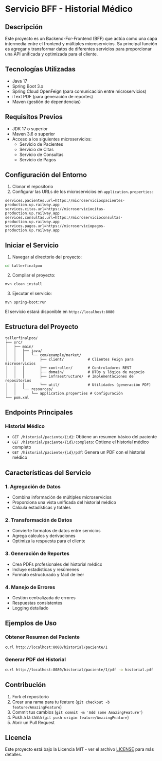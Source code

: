 # Servicio BFF - Historial Médico

## Descripción
Este proyecto es un Backend-For-Frontend (BFF) que actúa como una capa intermedia entre el frontend y múltiples microservicios. Su principal función es agregar y transformar datos de diferentes servicios para proporcionar una API unificada y optimizada para el cliente.

## Tecnologías Utilizadas
- Java 17
- Spring Boot 3.x
- Spring Cloud OpenFeign (para comunicación entre microservicios)
- iText PDF (para generación de reportes)
- Maven (gestión de dependencias)

## Requisitos Previos
- JDK 17 o superior
- Maven 3.6 o superior
- Acceso a los siguientes microservicios:
  - Servicio de Pacientes
  - Servicio de Citas
  - Servicio de Consultas
  - Servicio de Pagos

## Configuración del Entorno
1. Clonar el repositorio
2. Configurar las URLs de los microservicios en `application.properties`:
```properties
services.pacientes.url=https://microserviciospacientes-production.up.railway.app
services.citas.url=https://microserviciocitas-production.up.railway.app
services.consultas.url=https://microservicioconsultas-production.up.railway.app
services.pagos.url=https://microserviciopagos-production.up.railway.app
```

## Iniciar el Servicio
1. Navegar al directorio del proyecto:
```bash
cd tallerfinalpoo
```

2. Compilar el proyecto:
```bash
mvn clean install
```

3. Ejecutar el servicio:
```bash
mvn spring-boot:run
```

El servicio estará disponible en `http://localhost:8080`

## Estructura del Proyecto
```
tallerfinalpoo/
├── src/
│   ├── main/
│   │   ├── java/
│   │   │   └── com/example/market/
│   │   │       ├── client/           # Clientes Feign para microservicios
│   │   │       ├── controller/       # Controladores REST
│   │   │       ├── domain/           # DTOs y lógica de negocio
│   │   │       ├── infraestructure/  # Implementaciones de repositorios
│   │   │       └── util/             # Utilidades (generación PDF)
│   │   └── resources/
│   │       └── application.properties # Configuración
└── pom.xml
```

## Endpoints Principales

### Historial Médico
- `GET /historial/paciente/{id}`: Obtiene un resumen básico del paciente
- `GET /historial/paciente/{id}/completo`: Obtiene el historial médico completo
- `GET /historial/paciente/{id}/pdf`: Genera un PDF con el historial médico

## Características del Servicio

### 1. Agregación de Datos
- Combina información de múltiples microservicios
- Proporciona una vista unificada del historial médico
- Calcula estadísticas y totales

### 2. Transformación de Datos
- Convierte formatos de datos entre servicios
- Agrega cálculos y derivaciones
- Optimiza la respuesta para el cliente

### 3. Generación de Reportes
- Crea PDFs profesionales del historial médico
- Incluye estadísticas y resúmenes
- Formato estructurado y fácil de leer

### 4. Manejo de Errores
- Gestión centralizada de errores
- Respuestas consistentes
- Logging detallado

## Ejemplos de Uso

### Obtener Resumen del Paciente
```bash
curl http://localhost:8080/historial/paciente/1
```

### Generar PDF del Historial
```bash
curl http://localhost:8080/historial/paciente/1/pdf -o historial.pdf
```

## Contribución
1. Fork el repositorio
2. Crear una rama para tu feature (`git checkout -b feature/AmazingFeature`)
3. Commit tus cambios (`git commit -m 'Add some AmazingFeature'`)
4. Push a la rama (`git push origin feature/AmazingFeature`)
5. Abrir un Pull Request

## Licencia
Este proyecto está bajo la Licencia MIT - ver el archivo [LICENSE](LICENSE) para más detalles. 